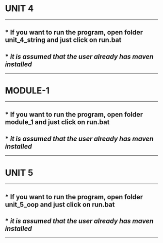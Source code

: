 # UNIT 4
***
## * If you want to run the program, open folder unit_4_string and  just click on run.bat 
## * _it is assumed that the user already has maven installed_
***
# MODULE-1
***
## * If you want to run the program, open folder module_1 and  just click on run.bat 
## * _it is assumed that the user already has maven installed_
***
# UNIT 5
***
## * If you want to run the program, open folder unit_5_oop and  just click on run.bat 
## * _it is assumed that the user already has maven installed_
***
